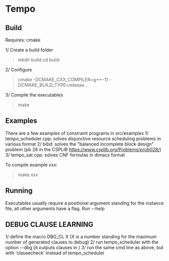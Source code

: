# Tempo

## Build
Requires: cmake

1/ Create a build folder 
> mkdir build
> cd build

2/ Configure
> cmake -DCMAKE_CXX_COMPILER=g++-11 -DCMAKE_BUILD_TYPE=release ..

3/ Compile the executables
> make 

## Examples
There are a few examples of constraint programs in src/examples
1/ tempo_scheduler.cpp: solves disjunctive resource scheduling problems in various format 
2/ bibd: solves the "balanced incomplete block design" problem (pb 28 in the CSPLIB https://www.csplib.org/Problems/prob028/)
3/ tempo_sat.cpp: solves CNF formulas in dimacs format

To compile example xxx:
> make xxx 

## Running
Executables usually require a positional argument standing for the instance file, all other arguments have a flag. Run <exec> --help



## DEBUG CLAUSE LEARNING
1/ define the macro DBG_CL X (X is a number standing for the maximum number of generated clauses to debug)
2/ run tempo_scheduler with the option --dbg <filename> (it outputs clauses in <filename>)
3/ run the same cmd line as above, but with 'clausecheck' instead of tempo_scheduler

